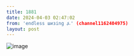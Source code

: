 ```yaml
---
title: 1881
date: 2024-04-03 02:47:02
from: 'endless шизing ⍼' (channel1162404975)
layout: post
---
```


![image](photos/photo_294@03-04-2024_02-47-02.jpg)


